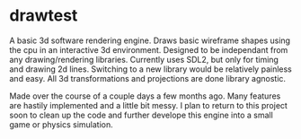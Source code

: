 # drawtest
 A basic 3d software rendering engine. Draws basic wireframe shapes using the cpu in an interactive 3d environment. Designed to be independant from any drawing/rendering libraries. Currently uses SDL2, but only for timing and drawing 2d lines. Switching to a new library would be relatively painless and easy. All 3d transformations and projections are done library agnostic.

 Made over the course of a couple days a few months ago. Many features are hastily implemented and a little bit messy. I plan to return to this project soon to clean up the code and further develope this engine into a small game or physics simulation.